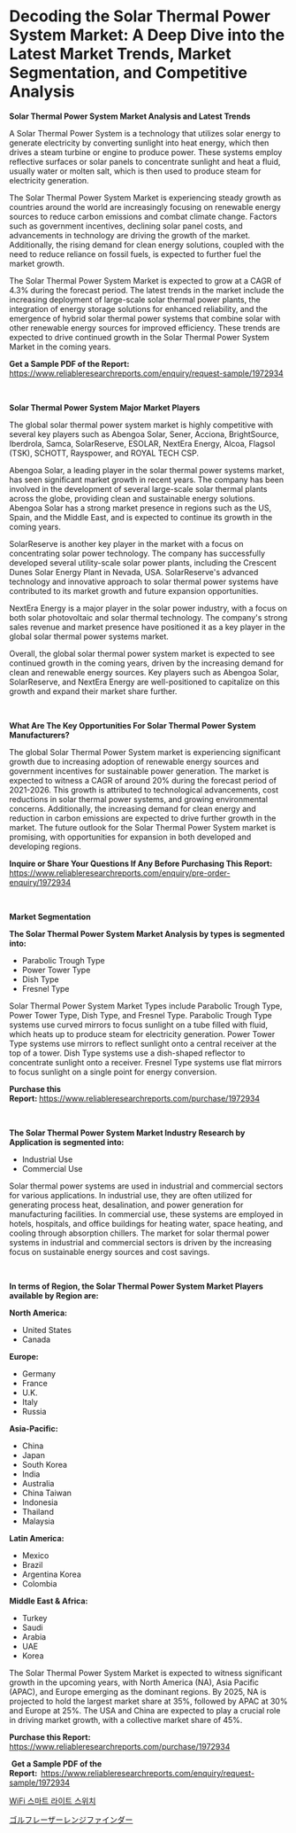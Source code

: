 <p><h1>Decoding the Solar Thermal Power System Market: A Deep Dive into the Latest Market Trends, Market Segmentation, and Competitive Analysis</h1></p><p><strong>Solar Thermal Power System Market Analysis and Latest Trends</strong></p>
<p><p>A Solar Thermal Power System is a technology that utilizes solar energy to generate electricity by converting sunlight into heat energy, which then drives a steam turbine or engine to produce power. These systems employ reflective surfaces or solar panels to concentrate sunlight and heat a fluid, usually water or molten salt, which is then used to produce steam for electricity generation.</p><p>The Solar Thermal Power System Market is experiencing steady growth as countries around the world are increasingly focusing on renewable energy sources to reduce carbon emissions and combat climate change. Factors such as government incentives, declining solar panel costs, and advancements in technology are driving the growth of the market. Additionally, the rising demand for clean energy solutions, coupled with the need to reduce reliance on fossil fuels, is expected to further fuel the market growth.</p><p>The Solar Thermal Power System Market is expected to grow at a CAGR of 4.3% during the forecast period. The latest trends in the market include the increasing deployment of large-scale solar thermal power plants, the integration of energy storage solutions for enhanced reliability, and the emergence of hybrid solar thermal power systems that combine solar with other renewable energy sources for improved efficiency. These trends are expected to drive continued growth in the Solar Thermal Power System Market in the coming years.</p></p>
<p><strong>Get a Sample PDF of the Report:&nbsp;</strong> <a href="https://www.reliableresearchreports.com/enquiry/request-sample/1972934">https://www.reliableresearchreports.com/enquiry/request-sample/1972934</a></p>
<p>&nbsp;</p>
<p><strong>Solar Thermal Power System Major Market Players</strong></p>
<p><p>The global solar thermal power system market is highly competitive with several key players such as Abengoa Solar, Sener, Acciona, BrightSource, Iberdrola, Samca, SolarReserve, ESOLAR, NextEra Energy, Alcoa, Flagsol (TSK), SCHOTT, Rayspower, and ROYAL TECH CSP.</p><p>Abengoa Solar, a leading player in the solar thermal power systems market, has seen significant market growth in recent years. The company has been involved in the development of several large-scale solar thermal plants across the globe, providing clean and sustainable energy solutions. Abengoa Solar has a strong market presence in regions such as the US, Spain, and the Middle East, and is expected to continue its growth in the coming years.</p><p>SolarReserve is another key player in the market with a focus on concentrating solar power technology. The company has successfully developed several utility-scale solar power plants, including the Crescent Dunes Solar Energy Plant in Nevada, USA. SolarReserve's advanced technology and innovative approach to solar thermal power systems have contributed to its market growth and future expansion opportunities.</p><p>NextEra Energy is a major player in the solar power industry, with a focus on both solar photovoltaic and solar thermal technology. The company's strong sales revenue and market presence have positioned it as a key player in the global solar thermal power systems market.</p><p>Overall, the global solar thermal power system market is expected to see continued growth in the coming years, driven by the increasing demand for clean and renewable energy sources. Key players such as Abengoa Solar, SolarReserve, and NextEra Energy are well-positioned to capitalize on this growth and expand their market share further.</p></p>
<p>&nbsp;</p>
<p><strong>What Are The Key Opportunities For Solar Thermal Power System Manufacturers?</strong></p>
<p><p>The global Solar Thermal Power System market is experiencing significant growth due to increasing adoption of renewable energy sources and government incentives for sustainable power generation. The market is expected to witness a CAGR of around 20% during the forecast period of 2021-2026. This growth is attributed to technological advancements, cost reductions in solar thermal power systems, and growing environmental concerns. Additionally, the increasing demand for clean energy and reduction in carbon emissions are expected to drive further growth in the market. The future outlook for the Solar Thermal Power System market is promising, with opportunities for expansion in both developed and developing regions.</p></p>
<p><strong>Inquire or Share Your Questions If Any Before Purchasing This Report:</strong> <a href="https://www.reliableresearchreports.com/enquiry/pre-order-enquiry/1972934">https://www.reliableresearchreports.com/enquiry/pre-order-enquiry/1972934</a></p>
<p>&nbsp;</p>
<p><strong>Market Segmentation</strong></p>
<p><strong>The Solar Thermal Power System Market Analysis by types is segmented into:</strong></p>
<p><ul><li>Parabolic Trough Type</li><li>Power Tower Type</li><li>Dish Type</li><li>Fresnel Type</li></ul></p>
<p><p>Solar Thermal Power System Market Types include Parabolic Trough Type, Power Tower Type, Dish Type, and Fresnel Type. Parabolic Trough Type systems use curved mirrors to focus sunlight on a tube filled with fluid, which heats up to produce steam for electricity generation. Power Tower Type systems use mirrors to reflect sunlight onto a central receiver at the top of a tower. Dish Type systems use a dish-shaped reflector to concentrate sunlight onto a receiver. Fresnel Type systems use flat mirrors to focus sunlight on a single point for energy conversion.</p></p>
<p><strong>Purchase this Report:&nbsp;</strong><a href="https://www.reliableresearchreports.com/purchase/1972934">https://www.reliableresearchreports.com/purchase/1972934</a></p>
<p>&nbsp;</p>
<p><strong>The Solar Thermal Power System Market Industry Research by Application is segmented into:</strong></p>
<p><ul><li>Industrial Use</li><li>Commercial Use</li></ul></p>
<p><p>Solar thermal power systems are used in industrial and commercial sectors for various applications. In industrial use, they are often utilized for generating process heat, desalination, and power generation for manufacturing facilities. In commercial use, these systems are employed in hotels, hospitals, and office buildings for heating water, space heating, and cooling through absorption chillers. The market for solar thermal power systems in industrial and commercial sectors is driven by the increasing focus on sustainable energy sources and cost savings.</p></p>
<p>&nbsp;</p>
<p><strong>In terms of Region, the Solar Thermal Power System Market Players available by Region are:</strong></p>
<p>
    <p> <strong> North America: </strong>
        <ul>
            <li>United States</li>
            <li>Canada</li>
        </ul>
        </p> 
    <p> <strong> Europe: </strong>
        <ul>
            <li>Germany</li>
            <li>France</li>
            <li>U.K.</li>
            <li>Italy</li>
            <li>Russia</li>
        </ul>
        </p> 
    <p> <strong> Asia-Pacific: </strong>
        <ul>
            <li>China</li>
            <li>Japan</li>
            <li>South Korea</li>
            <li>India</li>
            <li>Australia</li>
            <li>China Taiwan</li>
            <li>Indonesia</li>
            <li>Thailand</li>
            <li>Malaysia</li>
        </ul>
        </p> 
    <p> <strong> Latin America: </strong>
        <ul>
            <li>Mexico</li>
            <li>Brazil</li>
            <li>Argentina Korea</li>
            <li>Colombia</li>
        </ul>
        </p> 
    <p> <strong> Middle East & Africa: </strong>
        <ul>
            <li>Turkey</li>
            <li>Saudi</li>
            <li>Arabia</li>
            <li>UAE</li>
            <li>Korea</li>
        </ul>
    </p>
    </p>
<p><p>The Solar Thermal Power System Market is expected to witness significant growth in the upcoming years, with North America (NA), Asia Pacific (APAC), and Europe emerging as the dominant regions. By 2025, NA is projected to hold the largest market share at 35%, followed by APAC at 30% and Europe at 25%. The USA and China are expected to play a crucial role in driving market growth, with a collective market share of 45%.</p></p>
<p><strong>Purchase this Report: </strong><a href="https://www.reliableresearchreports.com/purchase/1972934">https://www.reliableresearchreports.com/purchase/1972934</a></p>
<p>&nbsp;<strong>Get a Sample PDF of the Report:&nbsp;&nbsp;</strong><a href="https://www.reliableresearchreports.com/enquiry/request-sample/1972934">https://www.reliableresearchreports.com/enquiry/request-sample/1972934</a></p>
<p><strong></strong></p>
<p><p><a href="https://github.com/akzkkws047661437/Market-Research-Report-List-1/blob/main/130516715437.md">WiFi 스마트 라이트 스위치</a></p><p><a href="https://github.com/wkuactfdzwizk06/Market-Research-Report-List-1/blob/main/722421416499.md">ゴルフレーザーレンジファインダー</a></p></p>
